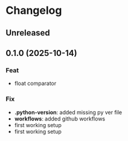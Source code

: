 # Changelog

## Unreleased

## 0.1.0 (2025-10-14)

### Feat

- float comparator

### Fix

- **.python-version**: added missing py ver file
- **workflows**: added github workflows
- first working setup
- first working setup
